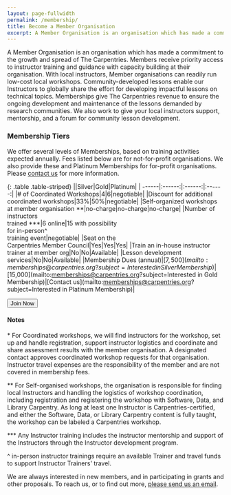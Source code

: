 ```yaml
---
layout: page-fullwidth
permalink: /membership/
title: Become a Member Organisation
excerpt: A Member Organisation is an organisation which has made a commitment to the growth and spread of The Carpentries
---
```


A Member Organisation is an organisation which has made a commitment to the growth and spread of The Carpentries. Members receive priority access to instructor training and guidance with capacity building at their organisation. With local instructors, Member organisations can readily run low-cost local workshops. Community-developed lessons enable our Instructors to globally share the effort for developing impactful lessons on technical topics. Memberships give The Carpentries revenue to ensure the ongoing development and maintenance of the lessons demanded by research communities. We also work to give your local instructors support, mentorship, and a forum for community lesson development.

### Membership Tiers

We offer several levels of Memberships, based on training activities expected annually. Fees listed below are for not-for-profit organisations. We also provide these and Platinum Memberships for for-profit organisations. Please [contact us](mailto:memberships@carpentries.org) for more information.

{: .table .table-striped}
||Silver|Gold|Platinum|
| ------|:------:|:------:|:------:|
|# of Coordinated Workshops|4|6|negotiable|
|Discount for additional <br>coordinated workshops|33%|50%|negotiable|
|Self-organized workshops<br> at member organisation **|no-charge|no-charge|no-charge|
|Number of instructors <br>trained ***|6 online|15 with possibility <br>for in-person^<br>training event|negotiable|
|Seat on the <br>Carpentries Member Council|Yes|Yes|Yes|
|Train an in-house instructor <br>trainer at member org|No|No|Available|
|Lesson development <br>services|No|No|Available|
|Membership Dues (annual)|[$7,500](mailto:memberships@carpentries.org?subject=Interested in Silver Membership)|[$15,000](mailto:memberships@carpentries.org?subject=Interested in Gold Membership)|[Contact us](mailto:memberships@carpentries.org?subject=Interested in Platinum Membership)|

<a href="https://carpentries.typeform.com/to/Hmfe6L">
  <button class="btn">
    Join Now
  </button>
</a>


#### Notes

\* For Coordinated workshops, we will find instructors for the workshop, set up and handle registration, support instructor logistics and coordinate and share assessment results with the member organisation. A designated contact approves coordinated workshop requests for that organisation. Instructor travel expenses are the responsibility of the member and are not covered in membership fees.

\*\* For Self-organised workshops, the organisation is responsible for finding local Instructors and handling the logistics of workshop coordination, including registration and registering the workshop with Software, Data, and Library Carpentry. As long at least one Instructor is Carpentries-certified, and either the Software, Data, or Library Carpentry content is fully taught, the workshop can be labeled a Carpentries workshop.

\*\*\* Any Instructor training includes the instructor mentorship and support of the Instructors through the Instructor development program.

^ in-person instructor trainings require an available Trainer and travel funds to support Instructor Trainers' travel.

We are always interested in new members, and in participating in grants and other proposals. To reach us, or to
find out more, [please send us an email](mailto:memberships@carpentries.org).
